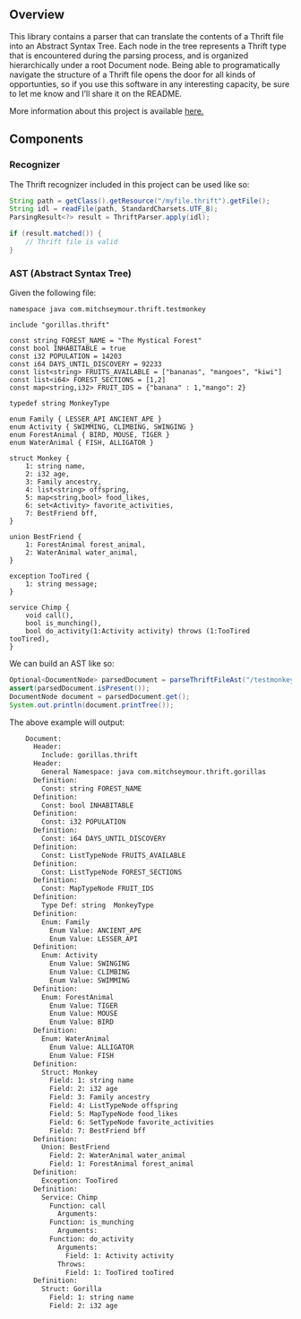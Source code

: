 Overview
---------
This library contains a parser that can translate the contents of a Thrift file into an Abstract Syntax Tree. Each node in the tree represents a Thrift type that is encountered during the parsing process, and is organized hierarchically under a root Document node. Being able to programatically navigate the structure of a Thrift file opens the door for all kinds of opportunties, so if you use this software in any interesting capacity, be sure to let me know and I’ll share it on the README.

More information about this project is available [here.](https://mitch-seymour.github.io/building-a-thrift-parser-with-parboiled/)

Components
----------
### Recognizer
The Thrift recognizer included in this project can be used like so:

```java
String path = getClass().getResource("/myfile.thrift").getFile();
String idl = readFile(path, StandardCharsets.UTF_8);
ParsingResult<?> result = ThriftParser.apply(idl);

if (result.matched()) {
    // Thrift file is valid
}
```

### AST (Abstract Syntax Tree)
Given the following file:


```thrift
namespace java com.mitchseymour.thrift.testmonkey

include "gorillas.thrift"

const string FOREST_NAME = "The Mystical Forest"
const bool INHABITABLE = true
const i32 POPULATION = 14203
const i64 DAYS_UNTIL_DISCOVERY = 92233
const list<string> FRUITS_AVAILABLE = ["bananas", "mangoes", "kiwi"]
const list<i64> FOREST_SECTIONS = [1,2]
const map<string,i32> FRUIT_IDS = {"banana" : 1,"mango": 2}

typedef string MonkeyType

enum Family { LESSER_API ANCIENT_APE }
enum Activity { SWIMMING, CLIMBING, SWINGING }
enum ForestAnimal { BIRD, MOUSE, TIGER }
enum WaterAnimal { FISH, ALLIGATOR }

struct Monkey {
    1: string name,
    2: i32 age,
    3: Family ancestry,
    4: list<string> offspring,
    5: map<string,bool> food_likes,
    6: set<Activity> favorite_activities,
    7: BestFriend bff,
}

union BestFriend {
    1: ForestAnimal forest_animal,
    2: WaterAnimal water_animal,
}

exception TooTired {
    1: string message;
}

service Chimp {
    void call(),
    bool is_munching(),
    bool do_activity(1:Activity activity) throws (1:TooTired tooTired),
}

```

We can build an AST like so:

```java
Optional<DocumentNode> parsedDocument = parseThriftFileAst("/testmonkey.thrift");
assert(parsedDocument.isPresent());
DocumentNode document = parsedDocument.get();
System.out.println(document.printTree());
```

The above example will output:

```bash
    Document:
      Header:
        Include: gorillas.thrift
      Header:
        General Namespace: java com.mitchseymour.thrift.gorillas
      Definition:
        Const: string FOREST_NAME
      Definition:
        Const: bool INHABITABLE
      Definition:
        Const: i32 POPULATION
      Definition:
        Const: i64 DAYS_UNTIL_DISCOVERY
      Definition:
        Const: ListTypeNode FRUITS_AVAILABLE
      Definition:
        Const: ListTypeNode FOREST_SECTIONS
      Definition:
        Const: MapTypeNode FRUIT_IDS
      Definition:
        Type Def: string  MonkeyType
      Definition:
        Enum: Family
          Enum Value: ANCIENT_APE
          Enum Value: LESSER_API
      Definition:
        Enum: Activity
          Enum Value: SWINGING
          Enum Value: CLIMBING
          Enum Value: SWIMMING
      Definition:
        Enum: ForestAnimal
          Enum Value: TIGER
          Enum Value: MOUSE
          Enum Value: BIRD
      Definition:
        Enum: WaterAnimal
          Enum Value: ALLIGATOR
          Enum Value: FISH
      Definition:
        Struct: Monkey
          Field: 1: string name
          Field: 2: i32 age
          Field: 3: Family ancestry
          Field: 4: ListTypeNode offspring
          Field: 5: MapTypeNode food_likes
          Field: 6: SetTypeNode favorite_activities
          Field: 7: BestFriend bff
      Definition:
        Union: BestFriend
          Field: 2: WaterAnimal water_animal
          Field: 1: ForestAnimal forest_animal
      Definition:
        Exception: TooTired
      Definition:
        Service: Chimp
          Function: call
            Arguments:
          Function: is_munching
            Arguments:
          Function: do_activity
            Arguments:
              Field: 1: Activity activity
            Throws:
              Field: 1: TooTired tooTired
      Definition:
        Struct: Gorilla
          Field: 1: string name
          Field: 2: i32 age
```
